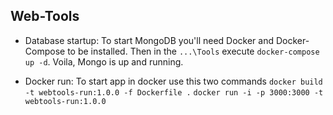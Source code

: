 ## Web-Tools

- Database startup:
    To start MongoDB you'll need Docker and Docker-Compose to be installed.
    Then in the `...\Tools` execute `docker-compose up -d`.
    Voila, Mongo is up and running. 

- Docker run:
    To start app in docker use this two commands
   `docker build -t webtools-run:1.0.0 -f Dockerfile .`
   `docker run -i -p 3000:3000 -t webtools-run:1.0.0`